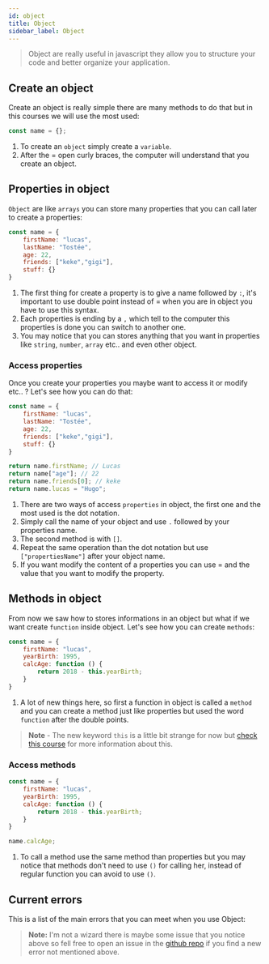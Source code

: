 ```yaml
---
id: object
title: Object
sidebar_label: Object
---
```

> Object are really useful in javascript they allow you to structure your code and better organize your application.

## Create an object
Create an object is really simple there are many methods to do that but in this courses we will use the most used:
```js
const name = {};
```
1. To create an `object` simply create a `variable`.
2. After the = open curly braces, the computer will understand that you create an object.

## Properties in object
`Object` are like `arrays` you can store many properties that you can call later to create a properties:
```js
const name = {
    firstName: "lucas",
    lastName: "Tostée",
    age: 22,
    friends: ["keke","gigi"],
    stuff: {}
}
```
1. The first thing for create a property is to give a name followed by `:`, it's important to use double point instead of = when you are in object you have to use this syntax.
2. Each properties is ending by a `,` which tell to the computer this properties is done you can switch to another one.
3. You may notice that you can stores anything that you want in properties like `string`, `number`, `array` etc.. and even other object.

### Access properties
Once you create your properties you maybe want to access it or modify etc.. ? Let's see how you can do that:
```js
const name = {
    firstName: "lucas",
    lastName: "Tostée",
    age: 22,
    friends: ["keke","gigi"],
    stuff: {}
}

return name.firstName; // Lucas
return name["age"]; // 22
return name.friends[0]; // keke
return name.lucas = "Hugo";
```
1. There are two ways of access `properties` in object, the first one and the most used is the dot notation.
2. Simply call the name of your object and use `.` followed by your properties name.
3. The second method is with `[]`.
4. Repeat the same operation than the dot notation but use `["propertiesName"]` after your object name.
5. If you want modify the content of a properties you can use = and the value that you want to modify the property.

## Methods in object
From now we saw how to stores informations in an object but what if we want create `function` inside object. Let's see how you can create `methods`:
```js
const name = {
    firstName: "lucas",
    yearBirth: 1995,
    calcAge: function () {
        return 2018 - this.yearBirth;
    }
}
```
1. A lot of new things here, so first a function in object is called a `method` and you can create a method just like properties but used the word `function` after the double points.
> **Note** - The new keyword `this` is a little bit strange for now but [check this course](learn-javascript.docs.thisKeyword.html) for more information about this.

### Access methods
```js
const name = {
    firstName: "lucas",
    yearBirth: 1995,
    calcAge: function () {
        return 2018 - this.yearBirth;
    }
}

name.calcAge;
```
1. To call a method use the same method than properties but you may notice that methods don't need to use `()` for calling her, instead of regular function you can avoid to use `()`.

## Current errors
This is a list of the main errors that you can meet when you use Object:
> **Note:** I'm not a wizard there is maybe some issue that you notice above so fell free to open an issue in the [github repo](https://github.com/luctst/learn-javascript) if you find a new error not mentioned above.